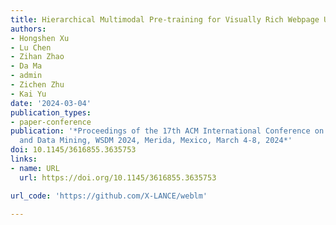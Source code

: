 ```yaml
---
title: Hierarchical Multimodal Pre-training for Visually Rich Webpage Understanding
authors:
- Hongshen Xu
- Lu Chen
- Zihan Zhao
- Da Ma
- admin
- Zichen Zhu
- Kai Yu
date: '2024-03-04'
publication_types:
- paper-conference
publication: '*Proceedings of the 17th ACM International Conference on Web Search
  and Data Mining, WSDM 2024, Merida, Mexico, March 4-8, 2024*'
doi: 10.1145/3616855.3635753
links:
- name: URL
  url: https://doi.org/10.1145/3616855.3635753

url_code: 'https://github.com/X-LANCE/weblm'

---
```

